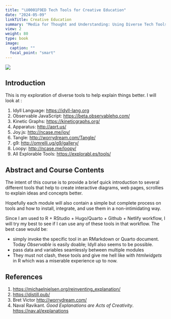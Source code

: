 ```yaml
---
title: "\U0001F9ED Tech Tools for Creative Education"
date: "2024-05-09"
linkTitle: Creative Education
summary: "Media for Thought and Understanding: Using Diverse Tech Tools and Methods to Explain Things better"
view: 2
weight: 80
type: book
image:
  caption: ""
  focal_point: "smart"
---
```


![](featured.jpg)

## Introduction

This is my exploration of diverse tools to help explain things better. I will look at :

1. Idyll Language: <u><https://idyll-lang.org></u>
2. Observable JavaScript: <https://beta.observablehq.com/>
3. Kinetic Graphs: <https://kineticgraphs.org/>
4. Apparatus: <http://aprt.us/>
5. Joy.js: <http://ncase.me/joy/>
6. Tangle: <http://worrydream.com/Tangle/>
7. g9: <http://omrelli.ug/g9/gallery/>
8. Loopy: <http://ncase.me/loopy/>
9. All Explorable Tools: <https://explorabl.es/tools/>




## Abstract and Course Contents

The intent of this course is to provide a brief quick introduction to several different tools that help to create interactive diagrams, web pages, scrollies to explain ideas and concepts better. 

Hopefully each module will also contain a simple but complete process on tools and how to install, integrate, and use them in a non-intimidating way. 

Since I am used to R + RStudio + Hugo/Quarto + Github + Netlify workflow, I will try my best to see if I can use any of these tools in that workflow. The best case would be:
- simply invoke the specific tool in an RMarkdown or Quarto document. Today *Observable* is easily doable; Idyll also seems to be possible. 
- pass data and variables seamlessly between multiple modules
- They must not clash, these tools and give me hell like with *htmlwidgets* in R which was a miserable experience up to now. 



## References

1. <https://michaelnielsen.org/reinventing_explanation/>
2. <https://distill.pub/>
3. Bret Victor <http://worrydream.com/>
4. Naval Ravikant. *Good Explanations are Acts of Creativity*. <https://nav.al/explanations>


